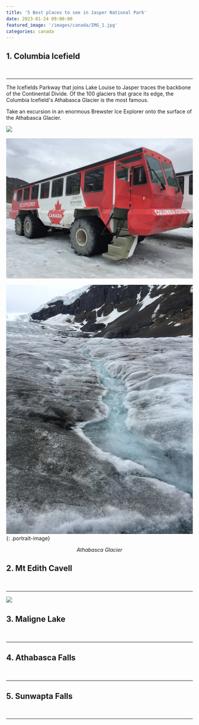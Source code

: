 ```yaml
---
title: '5 Best places to see in Jasper National Park'
date: 2023-01-24 09:00:00
featured_image: '/images/canada/IMG_1.jpg'
categories: canada
---
```


## 1. Columbia Icefield
<br>

---

The Icefields Parkway that joins Lake Louise to Jasper traces the backbone of the Continental Divide. Of the 100 glaciers that grace its edge, the Columbia Icefield's Athabasca Glacier is the most famous.<br>

Take an excursion in an enormous Brewster Ice Explorer onto the surface of the Athabasca Glacier.


![](/images/canada/IMG_5.jpg)

![](/images/canada/IMG_8663.JPG)

![](/images/canada/IMG_8697.JPG){: .portrait-image}
*<center class="image-caption">Athabasca Glacier</center>*


## 2. Mt Edith Cavell
<br>

---

![](/images/canada/f4484543.jpg)

## 3. Maligne Lake
<br>

---
## 4. Athabasca Falls
<br>

---
## 5. Sunwapta Falls
<br>

---











